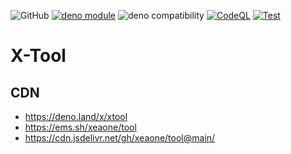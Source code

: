 ![GitHub](https://img.shields.io/github/license/xeaone/tool)
[![deno module](https://shield.deno.dev/x/xtool)](https://deno.land/x/xtool)
![deno compatibility](https://shield.deno.dev/deno/1.33.3)
[![CodeQL](https://github.com/xeaone/tool/actions/workflows/github-code-scanning/codeql/badge.svg)](https://github.com/xeaone/tool/actions/workflows/github-code-scanning/codeql)
[![Test](https://github.com/xeaone/tool/actions/workflows/test.yml/badge.svg)](https://github.com/xeaone/tool/actions/workflows/test.yml)

# X-Tool

## CDN

- https://deno.land/x/xtool
- https://ems.sh/xeaone/tool
- https://cdn.jsdelivr.net/gh/xeaone/tool@main/
